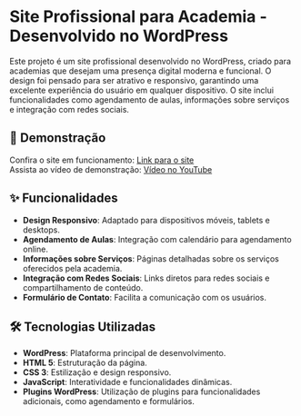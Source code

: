 # Site Profissional para Academia - Desenvolvido no WordPress

Este projeto é um site profissional desenvolvido no WordPress, criado para academias que desejam uma presença digital moderna e funcional. O design foi pensado para ser atrativo e responsivo, garantindo uma excelente experiência do usuário em qualquer dispositivo. O site inclui funcionalidades como agendamento de aulas, informações sobre serviços e integração com redes sociais.

## 🚀 Demonstração

Confira o site em funcionamento: [Link para o site](https://portf-lio-gf.vercel.app/)  
Assista ao vídeo de demonstração: [Vídeo no YouTube](https://www.youtube.com/watch?v=lNS4bKvcp_8)

## ✨ Funcionalidades

- **Design Responsivo**: Adaptado para dispositivos móveis, tablets e desktops.
- **Agendamento de Aulas**: Integração com calendário para agendamento online.
- **Informações sobre Serviços**: Páginas detalhadas sobre os serviços oferecidos pela academia.
- **Integração com Redes Sociais**: Links diretos para redes sociais e compartilhamento de conteúdo.
- **Formulário de Contato**: Facilita a comunicação com os usuários.

## 🛠️ Tecnologias Utilizadas

- **WordPress**: Plataforma principal de desenvolvimento.
- **HTML 5**: Estruturação da página.
- **CSS 3**: Estilização e design responsivo.
- **JavaScript**: Interatividade e funcionalidades dinâmicas.
- **Plugins WordPress**: Utilização de plugins para funcionalidades adicionais, como agendamento e formulários.

